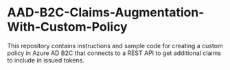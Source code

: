 # AAD-B2C-Claims-Augmentation-With-Custom-Policy
This repository contains instructions and sample code for creating a custom policy in Azure AD B2C that connects to a REST API to get additional claims to include in issued tokens.
